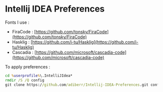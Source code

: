 # Intellij IDEA Preferences

Fonts I use :

- FiraCode : [https://github.com/tonsky/FiraCode](https://github.com/tonsky/FiraCode)
- Hasklig : [https://github.com/i-tu/Hasklig](https://github.com/i-tu/Hasklig)
- Cascadia : [https://github.com/microsoft/cascadia-code](https://github.com/microsoft/cascadia-code)

To apply preferences :

```cmd
cd %userprofile%\.IntelliJIdea*
rmdir /S /Q config
git clone https://github.com/adiberr/Intellij-IDEA-Preferences.git config
```
